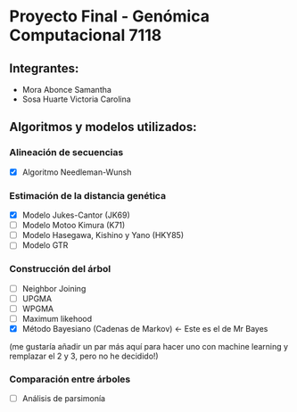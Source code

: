 # Proyecto Final - Genómica Computacional 7118
## Integrantes:
- Mora Abonce Samantha
- Sosa Huarte Victoria Carolina

## Algoritmos y modelos utilizados:

### Alineación de secuencias
- [X] Algoritmo Needleman-Wunsh

### Estimación de la distancia genética
- [X] Modelo Jukes-Cantor (JK69)
- [ ] Modelo Motoo Kimura (K71)
- [ ] Modelo Hasegawa, Kishino y Yano (HKY85)
- [ ] Modelo GTR 

### Construcción del árbol
- [ ] Neighbor Joining
- [ ] UPGMA
- [ ] WPGMA
- [ ] Maximum likehood
- [x] Método Bayesiano (Cadenas de Markov) <- Este es el de Mr Bayes

(me gustaría añadir un par más aquí para hacer uno con machine learning y remplazar el 2 y 3, pero no he decidido!)

### Comparación entre árboles
- [ ] Análisis de parsimonía 
